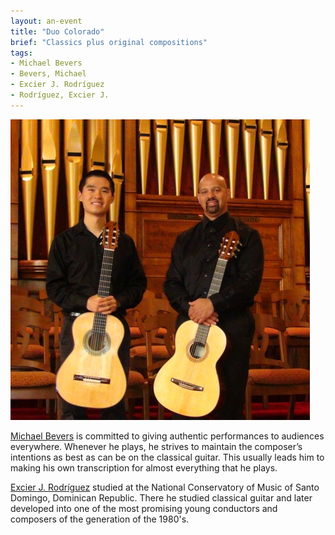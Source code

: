 ```yaml
---
layout: an-event
title: "Duo Colorado"
brief: "Classics plus original compositions"
tags:
- Michael Bevers
- Bevers, Michael
- Excier J. Rodríguez
- Rodríguez, Excier J.
---
```

![DuoColorado](/pics/20160328-DuoColorado.jpg)

[Michael Bevers](https://www.facebook.com/mbevers/) is committed to giving authentic performances to audiences everywhere. Whenever he plays, he strives to maintain the composer’s intentions as best as can be on the classical guitar. This usually leads him to making his own transcription for almost everything that he plays.

[Excier J. Rodríguez](https://www.alignable.com/dakota-ridge-co/lyre-music-works-tarrega-guitar-academy?cyattr=f-r-6&cyfid=2a45198cf8b045dab584ae1da01c6c03&user=9409017) studied at the National Conservatory of Music of Santo Domingo, Dominican Republic. There he studied classical guitar and later developed into one of the most promising young conductors and composers of the generation of the 1980's. 
